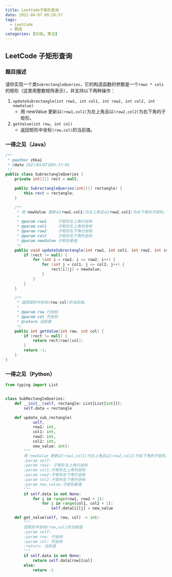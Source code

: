```yaml
---
title: LeetCode子矩形查询
date: 2021-04-07 09:28:57
tags:
  - LeetCode
  - 数组
categories: [后端, 算法]
---
```


## LeetCode 子矩形查询

### 题目描述

请你实现一个类`SubrectangleQueries`，它的构造函数的参数是一个`rows * cols`的矩形（这里用整数矩阵表示），并支持以下两种操作：

1. `updateSubrectangle(int row1, int col1, int row2, int col2, int newValue)`
   - 用 newValue 更新以`(row1,col1)`为左上角且以`(row2,col2)`为右下角的子矩形。
2. `getValue(int row, int col)`
   - 返回矩形中坐标`(row,col)`的当前值。

### 一得之见（Java）

```Java
/**
 * @author zhkai
 * @date 2021年4月7日09:37:05
 */
public class SubrectangleQueries {
    private int[][] rect = null;

    public SubrectangleQueries(int[][] rectangle) {
        this.rect = rectangle;
    }

    /**
     * 用 newValue 更新以(row1,col1)为左上角且以(row2,col2)为右下角的子矩形。
     *
     * @param row1     子矩形左上角行坐标
     * @param col1     子矩形左上角列坐标
     * @param row2     子矩形右下角行坐标
     * @param col2     子矩形右下角列坐标
     * @param newValue 子矩形新值
     */
    public void updateSubrectangle(int row1, int col1, int row2, int col2, int newValue) {
        if (rect != null) {
            for (int i = row1; i <= row2; i++) {
                for (int j = col1; j <= col2; j++) {
                    rect[i][j] = newValue;
                }
            }
        }
    }

    /**
     * 返回矩形中坐标(row,col)的当前值。
     *
     * @param row 行坐标
     * @param col 列坐标
     * @return 当前值
     */
    public int getValue(int row, int col) {
        if (rect != null) {
            return rect[row][col];
        }
        return -1;
    }
}

```

### 一得之见（Python）

```Python
from typing import List


class SubRectangleQueries:
    def __init__(self, rectangle: List[List[int]]):
        self.data = rectangle

    def update_sub_rectangle(
            self,
            row1: int,
            col1: int,
            row2: int,
            col2: int,
            new_value: int):
        """
        用 newValue 更新以(row1,col1)为左上角且以(row2,col2)为右下角的子矩形。
        :param self:
        :param row1: 子矩形左上角行坐标
        :param col1:子矩形左上角列坐标
        :param row2:子矩形右下角行坐标
        :param col2:子矩形右下角列坐标
        :param new_value:子矩形新值
        """
        if self.data is not None:
            for i in range(row1, row2 + 1):
                for j in range(col1, col2 + 1):
                    self.data[i][j] = new_value

    def get_value(self, row, col) -> int:
        """
        回矩形中坐标(row,col)的当前值
        :param self:
        :param row: 行坐标
        :param col: 列坐标
        :return: 当前值
        """
        if self.data is not None:
            return self.data[row][col]
        else:
            return -1

```
